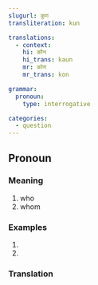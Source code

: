 ```yaml
---
slugurl: कुण
transliteration: kun

translations:
  - context:
    hi: कौन
    hi_trans: kaun
    mr: कोण
    mr_trans: kon

grammar:
  pronoun:
    type: interrogative

categories:
  - question
---
```


## Pronoun

### Meaning

<word-meanings>

1. who
2. whom

</word-meanings>

### Examples

1. <word-eg>
    <template #mwr><b>कुण</b> है वो?</template>
    <template #mwrlatn>Kun hai voh?</template>
    <template #en>Who is he?</template>
    <template #hi>कौन है वह?</template>
    </word-eg>
  
2. <word-eg> 
    <template #mwr><b>कुण-कुण</b> आई रा हैं?</template>
    <template #mwrlatn>Kun-kun aayi raa hain?</template>
    <template #en>Who all are coming?</template>
    <template #hi>कौन-कौन आ रहे हैं?</template>
    </word-eg>

### Translation

<translation :translation="translations" ></translation>
